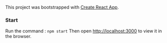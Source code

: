 This project was bootstrapped with [Create React App](https://github.com/facebook/create-react-app).


### Start

Run the command : `npm start`
Then open [http://localhost:3000](http://localhost:3000) to view it in the browser.
